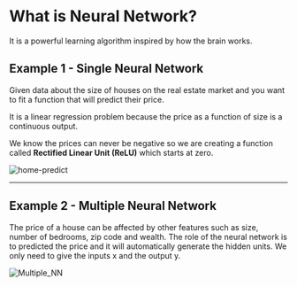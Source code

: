 ﻿# What is Neural Network?

It is a powerful learning algorithm inspired by how the brain works.

## Example 1 - Single Neural Network

Given data about the size of houses on the real estate market and you want to fit a function that will predict their price.

It is a linear regression problem because the price as a function of size is a continuous output.

We know the prices can never be negative so we are creating a function called **Rectified Linear Unit (ReLU)** which starts at zero.

![home-predict](https://i.hizliresim.com/12anCA.png)

---
## Example 2 - Multiple Neural Network

The price of a house can be affected by other features such as size, number of bedrooms, zip code and wealth. The role of the neural network is to predicted the price and it will automatically generate the hidden units. We only need to give the inputs x and the output y.

![Multiple_NN](https://i.hizliresim.com/gfuBNF.png)


